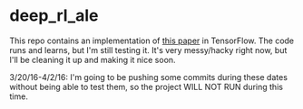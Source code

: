 # deep_rl_ale
This repo contains an implementation of [this paper](http://home.uchicago.edu/~arij/journalclub/papers/2015_Mnih_et_al.pdf) in TensorFlow.  The code runs and learns, but I'm still testing it.  It's very messy/hacky right now, but I'll be cleaning it up and making it nice soon.

3/20/16-4/2/16:  I'm going to be pushing some commits during these dates without being able to test them, so the project WILL NOT RUN during this time.


